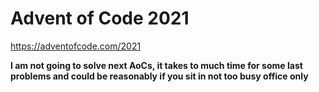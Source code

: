 # Advent of Code 2021

https://adventofcode.com/2021

**I am not going to solve next AoCs, it takes to much time for some last problems and could be reasonably if you sit in not too busy office only**
